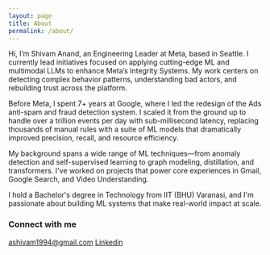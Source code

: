 ```yaml
---
layout: page
title: About
permalink: /about/
---
```


Hi, I’m Shivam Anand, an Engineering Leader at Meta, based in Seattle. I currently lead initiatives focused on applying cutting-edge ML and multimodal LLMs to enhance Meta’s Integrity Systems. My work centers on detecting complex behavior patterns, understanding bad actors, and rebuilding trust across the platform.

Before Meta, I spent 7+ years at Google, where I led the redesign of the Ads anti-spam and fraud detection system. I scaled it from the ground up to handle over a trillion events per day with sub-millisecond latency, replacing thousands of manual rules with a suite of ML models that dramatically improved precision, recall, and resource efficiency.

My background spans a wide range of ML techniques—from anomaly detection and self-supervised learning to graph modeling, distillation, and transformers. I've worked on projects that power core experiences in Gmail, Google Search, and Video Understanding.

I hold a Bachelor's degree in Technology from IIT (BHU) Varanasi, and I'm passionate about building ML systems that make real-world impact at scale.

### Connect with me

[ashivam1994@gmail.com](mailto:ashivam1994@gmail.com)
[Linkedin](https://www.linkedin.com/in/shivamanand/)